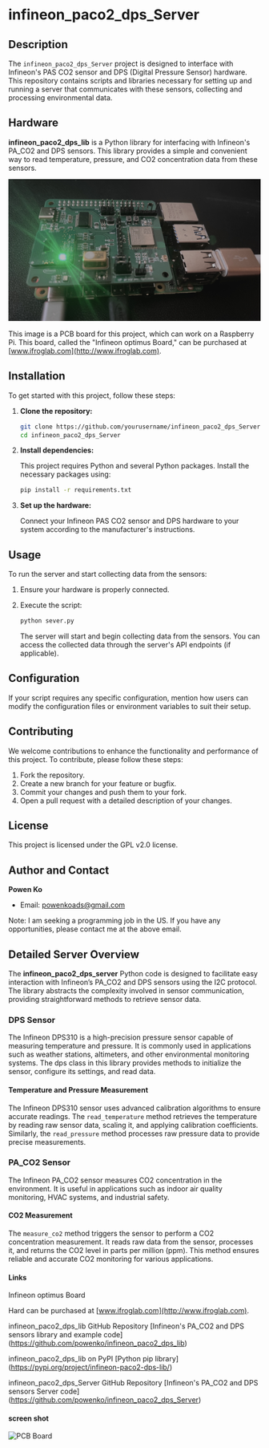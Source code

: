 
# infineon_paco2_dps_Server

## Description

The `infineon_paco2_dps_Server` project is designed to interface with Infineon's PAS CO2 sensor and DPS (Digital Pressure Sensor) hardware. This repository contains scripts and libraries necessary for setting up and running a server that communicates with these sensors, collecting and processing environmental data.

## Hardware

**infineon_paco2_dps_lib** is a Python library for interfacing with Infineon's PA_CO2 and DPS sensors. This library provides a simple and convenient way to read temperature, pressure, and CO2 concentration data from these sensors.

![PCB Board](https://github.com/powenko/infineon_paco2_dps_lib/raw/master/IMG_0001.jpg)

This image is a PCB board for this project, which can work on a Raspberry Pi. This board, called the "Infineon optimus Board," can be purchased at [www.ifroglab.com](http://www.ifroglab.com).


## Installation

To get started with this project, follow these steps:

1. **Clone the repository:**

   ```bash
   git clone https://github.com/yourusername/infineon_paco2_dps_Server.git
   cd infineon_paco2_dps_Server
   ```

2. **Install dependencies:**

   This project requires Python and several Python packages. Install the necessary packages using:

   ```bash
   pip install -r requirements.txt
   ```

3. **Set up the hardware:**

   Connect your Infineon PAS CO2 sensor and DPS hardware to your system according to the manufacturer's instructions.

## Usage

To run the server and start collecting data from the sensors:

1. Ensure your hardware is properly connected.
2. Execute the script:

   ```bash
   python sever.py
   ```

   The server will start and begin collecting data from the sensors. You can access the collected data through the server's API endpoints (if applicable).

## Configuration

If your script requires any specific configuration, mention how users can modify the configuration files or environment variables to suit their setup.

## Contributing

We welcome contributions to enhance the functionality and performance of this project. To contribute, please follow these steps:

1. Fork the repository.
2. Create a new branch for your feature or bugfix.
3. Commit your changes and push them to your fork.
4. Open a pull request with a detailed description of your changes.

## License
 
This project is licensed under the GPL v2.0 license.


## Author and Contact

**Powen Ko**

- Email: powenkoads@gmail.com

Note: I am seeking a programming job in the US. If you have any opportunities, please contact me at the above email.

## Detailed Server Overview

The **infineon_paco2_dps_server** Python code is designed to facilitate easy interaction with Infineon’s PA_CO2 and DPS sensors using the I2C protocol. The library abstracts the complexity involved in sensor communication, providing straightforward methods to retrieve sensor data.

### DPS Sensor

The Infineon DPS310 is a high-precision pressure sensor capable of measuring temperature and pressure. It is commonly used in applications such as weather stations, altimeters, and other environmental monitoring systems. The dps class in this library provides methods to initialize the sensor, configure its settings, and read data.

#### Temperature and Pressure Measurement

The Infineon DPS310 sensor uses advanced calibration algorithms to ensure accurate readings. The `read_temperature` method retrieves the temperature by reading raw sensor data, scaling it, and applying calibration coefficients. Similarly, the `read_pressure` method processes raw pressure data to provide precise measurements.

### PA_CO2 Sensor

The Infineon PA_CO2 sensor measures CO2 concentration in the environment. It is useful in applications such as indoor air quality monitoring, HVAC systems, and industrial safety.

#### CO2 Measurement

The `measure_co2` method triggers the sensor to perform a CO2 concentration measurement. It reads raw data from the sensor, processes it, and returns the CO2 level in parts per million (ppm). This method ensures reliable and accurate CO2 monitoring for various applications.

####  Links
Infineon optimus Board

Hard can be purchased at [www.ifroglab.com](http://www.ifroglab.com).

infineon_paco2_dps_lib GitHub Repository  [Infineon's PA_CO2 and DPS sensors library and example code] (https://github.com/powenko/infineon_paco2_dps_lib)

infineon_paco2_dps_lib on PyPI  [Python pip library] (https://pypi.org/project/infineon-paco2-dps-lib/)

infineon_paco2_dps_Server GitHub Repository [Infineon's PA_CO2 and DPS sensors  Server code]  (https://github.com/powenko/infineon_paco2_dps_Server)



####  screen shot
![PCB Board](https://github.com/powenko/infineon_paco2_dps_lib/raw/master/01_Server.png)
